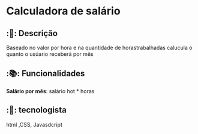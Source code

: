 # Calculadora de salário

## :📝: Descrição
Baseado no valor por hora e na quantidade de horastrabalhadas calucula o quanto o usúario receberá por mês

## :📚: Funcionalidades
**Salãrio por mês**: salário hot * horas 

## :🔨: tecnologista
html ,CSS, Javasdcript
